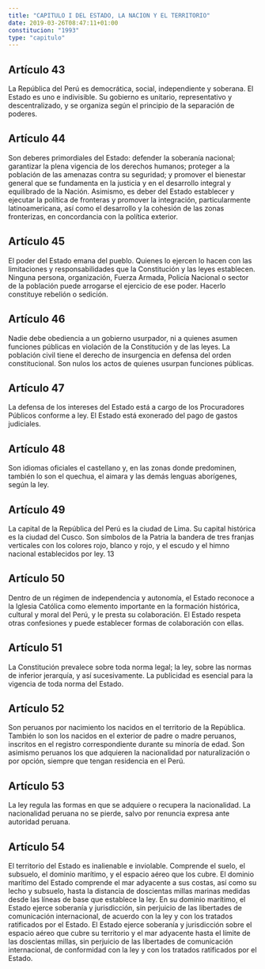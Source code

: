 ```yaml
---
title: "CAPITULO I DEL ESTADO, LA NACION Y EL TERRITORIO"
date: 2019-03-26T08:47:11+01:00
constitucion: "1993"
type: "capitulo"
---
```


## Artículo 43

La República del Perú es democrática, social, independiente y soberana. El Estado es uno e indivisible. Su gobierno es unitario, representativo y descentralizado, y se organiza según el principio de la separación de poderes. 

## Artículo 44

Son deberes primordiales del Estado: defender la soberanía nacional; garantizar la plena vigencia de los derechos humanos; proteger a la población de las amenazas contra su seguridad; y promover el bienestar general que se fundamenta en la justicia y en el desarrollo integral y equilibrado de la Nación. Asimismo, es deber del Estado establecer y ejecutar la política de fronteras y promover la integración, particularmente latinoamericana, así como el desarrollo y la cohesión de las zonas fronterizas, en concordancia con la política exterior. 

## Artículo 45

El poder del Estado emana del pueblo. Quienes lo ejercen lo hacen con las limitaciones y responsabilidades que la Constitución y las leyes establecen. Ninguna persona, organización, Fuerza Armada, Policía Nacional o sector de la población puede arrogarse el ejercicio de ese poder. Hacerlo constituye rebelión o sedición. 

## Artículo 46

Nadie debe obediencia a un gobierno usurpador, ni a quienes asumen funciones públicas en violación de la Constitución y de las leyes. La población civil tiene el derecho de insurgencia en defensa del orden constitucional. Son nulos los actos de quienes usurpan funciones públicas. 

## Artículo 47

La defensa de los intereses del Estado está a cargo de los Procuradores Públicos conforme a ley. El Estado está exonerado del pago de gastos judiciales. 

## Artículo 48

Son idiomas oficiales el castellano y, en las zonas donde predominen, también lo son el quechua, el aimara y las demás lenguas aborígenes, según la ley. 

## Artículo 49

La capital de la República del Perú es la ciudad de Lima. Su capital histórica es la ciudad del Cusco. Son símbolos de la Patria la bandera de tres franjas verticales con los colores rojo, blanco y rojo, y el escudo y el himno nacional establecidos por ley. 13 

## Artículo 50

Dentro de un régimen de independencia y autonomía, el Estado reconoce a la Iglesia Católica como elemento importante en la formación histórica, cultural y moral del Perú, y le presta su colaboración. El Estado respeta otras confesiones y puede establecer formas de colaboración con ellas. 

## Artículo 51

La Constitución prevalece sobre toda norma legal; la ley, sobre las normas de inferior jerarquía, y así sucesivamente. La publicidad es esencial para la vigencia de toda norma del Estado. 

## Artículo 52

Son peruanos por nacimiento los nacidos en el territorio de la República. También lo son los nacidos en el exterior de padre o madre peruanos, inscritos en el registro correspondiente durante su minoría de edad. Son asimismo peruanos los que adquieren la nacionalidad por naturalización o por opción, siempre que tengan residencia en el Perú. 

## Artículo 53

La ley regula las formas en que se adquiere o recupera la nacionalidad. La nacionalidad peruana no se pierde, salvo por renuncia expresa ante autoridad peruana. 

## Artículo 54

El territorio del Estado es inalienable e inviolable. Comprende el suelo, el subsuelo, el dominio marítimo, y el espacio aéreo que los cubre. El dominio marítimo del Estado comprende el mar adyacente a sus costas, así como su lecho y subsuelo, hasta la distancia de doscientas millas marinas medidas desde las líneas de base que establece la ley. En su dominio marítimo, el Estado ejerce soberanía y jurisdicción, sin perjuicio de las libertades de comunicación internacional, de acuerdo con la ley y con los tratados ratificados por el Estado. El Estado ejerce soberanía y jurisdicción sobre el espacio aéreo que cubre su territorio y el mar adyacente hasta el límite de las doscientas millas, sin perjuicio de las libertades de comunicación internacional, de conformidad con la ley y con los tratados ratificados por el Estado.  

